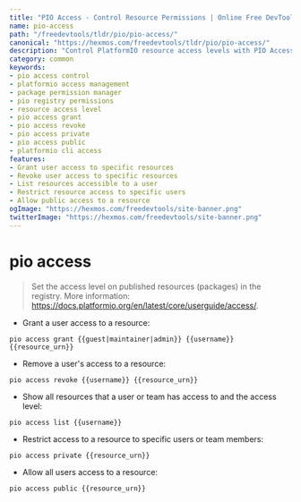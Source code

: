 ```yaml
---
title: "PIO Access - Control Resource Permissions | Online Free DevTools by Hexmos"
name: pio-access
path: "/freedevtools/tldr/pio/pio-access/"
canonical: "https://hexmos.com/freedevtools/tldr/pio/pio-access/"
description: "Control PlatformIO resource access levels with PIO Access. Manage user permissions and restrict access to packages with this command-line tool. Free online tool, no registration required."
category: common
keywords:
- pio access control
- platformio access management
- package permission manager
- pio registry permissions
- resource access level
- pio access grant
- pio access revoke
- pio access private
- pio access public
- platformio cli access
features:
- Grant user access to specific resources
- Revoke user access to specific resources
- List resources accessible to a user
- Restrict resource access to specific users
- Allow public access to a resource
ogImage: "https://hexmos.com/freedevtools/site-banner.png"
twitterImage: "https://hexmos.com/freedevtools/site-banner.png"
---
```


# pio access

> Set the access level on published resources (packages) in the registry.
> More information: <https://docs.platformio.org/en/latest/core/userguide/access/>.

- Grant a user access to a resource:

`pio access grant {{guest|maintainer|admin}} {{username}} {{resource_urn}}`

- Remove a user's access to a resource:

`pio access revoke {{username}} {{resource_urn}}`

- Show all resources that a user or team has access to and the access level:

`pio access list {{username}}`

- Restrict access to a resource to specific users or team members:

`pio access private {{resource_urn}}`

- Allow all users access to a resource:

`pio access public {{resource_urn}}`

